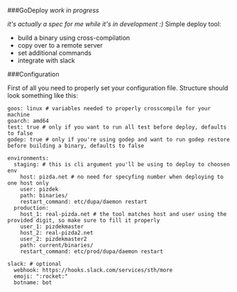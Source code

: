 ###GoDeploy *work in progress*

*it's actually a spec for me while it's in development :)*
Simple deploy tool:
- build a binary using cross-compilation
- copy over to a remote server
- set additional commands
- integrate with slack

###Configuration

First of all you need to properly set your configuration file. Structure should look something like this:

```
goos: linux # variables needed to properly crosscompile for your machine
goarch: amd64
test: true # only if you want to run all test before deploy, defaults to false
godep: true # only if you're using godep and want to run godep restore before building a binary, defaults to false

environments:
  staging: # this is cli argument you'll be using to deploy to choosen env
    host: pizda.net # no need for specyfing number when deploying to one host only
    user: pizdek
    path: binaries/
    restart_command: etc/dupa/daemon restart
  production:
    host_1: real-pizda.net # the tool matches host and user using the provided digit, so make sure to fill it properly
    user_1: pizdekmaster
    host_2: real-pizda2.net
    user_2: pizdekmaster2
    path: current/binaries/
    restart_command: etc/prod/dupa/daemon restart

slack: # optional
  webhook: https://hooks.slack.com/services/sth/more
  emoji: ":rocket:"
  botname: bot
```
